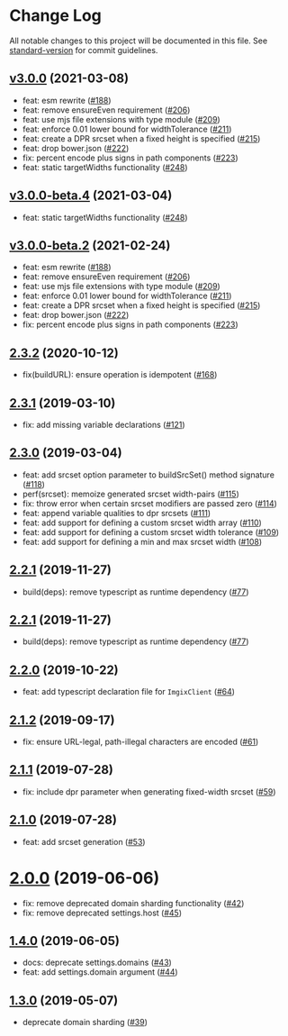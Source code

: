 # Change Log

All notable changes to this project will be documented in this file. See [standard-version](https://github.com/conventional-changelog/standard-version) for commit guidelines.

## [v3.0.0](https://github.com/imgix/js-core/compare/v2.3.2...v3.0.0) (2021-03-08)

* feat: esm rewrite ([#188](https://github.com/imgix/js-core/pull/188))
* feat: remove ensureEven requirement ([#206](https://github.com/imgix/js-core/pull/206))
* feat: use mjs file extensions with type module ([#209](https://github.com/imgix/js-core/pull/209))
* feat: enforce 0.01 lower bound for widthTolerance ([#211](https://github.com/imgix/js-core/pull/211))
* feat: create a DPR srcset when a fixed height is specified ([#215](https://github.com/imgix/js-core/pull/215))
* feat: drop bower.json ([#222](https://github.com/imgix/js-core/pull/222))
* fix: percent encode plus signs in path components ([#223](https://github.com/imgix/js-core/pull/223))
* feat: static targetWidths functionality ([#248](https://github.com/imgix/js-core/pull/248))
  
## [v3.0.0-beta.4](https://github.com/imgix/js-core/compare/v3.0.0-beta.2...v3.0.0-beta.4) (2021-03-04)

* feat: static targetWidths functionality ([#248](https://github.com/imgix/js-core/pull/248))

## [v3.0.0-beta.2](https://github.com/imgix/js-core/compare/2.3.2...v3.0.0-beta.2) (2021-02-24)

* feat: esm rewrite ([#188](https://github.com/imgix/js-core/pull/188))
* feat: remove ensureEven requirement ([#206](https://github.com/imgix/js-core/pull/206))
* feat: use mjs file extensions with type module ([#209](https://github.com/imgix/js-core/pull/209))
* feat: enforce 0.01 lower bound for widthTolerance ([#211](https://github.com/imgix/js-core/pull/211))
* feat: create a DPR srcset when a fixed height is specified ([#215](https://github.com/imgix/js-core/pull/215))
* feat: drop bower.json ([#222](https://github.com/imgix/js-core/pull/222))
* fix: percent encode plus signs in path components ([#223](https://github.com/imgix/js-core/pull/223))

## [2.3.2](https://github.com/imgix/js-core/compare/2.3.1...2.3.2) (2020-10-12)

* fix(buildURL): ensure operation is idempotent ([#168](https://github.com/imgix/js-core/pull/168))

## [2.3.1](https://github.com/imgix/js-core/compare/2.3.0...2.3.1) (2019-03-10)

* fix: add missing variable declarations ([#121](https://github.com/imgix/js-core/pull/121))

## [2.3.0](https://github.com/imgix/js-core/compare/2.2.1...2.3.0) (2019-03-04)

* feat: add srcset option parameter to buildSrcSet() method signature ([#118](https://github.com/imgix/js-core/pull/118))
* perf(srcset): memoize generated srcset width-pairs ([#115](https://github.com/imgix/js-core/pull/115))
* fix: throw error when certain srcset modifiers are passed zero ([#114](https://github.com/imgix/js-core/pull/114))
* feat: append variable qualities to dpr srcsets ([#111](https://github.com/imgix/js-core/pull/111))
* feat: add support for defining a custom srcset width array ([#110](https://github.com/imgix/js-core/pull/110))
* feat: add support for defining a custom srcset width tolerance ([#109](https://github.com/imgix/js-core/pull/109))
* feat: add support for defining a min and max srcset width ([#108](https://github.com/imgix/js-core/pull/108))

## [2.2.1](https://github.com/imgix/js-core/compare/2.2.0...2.2.1) (2019-11-27)

* build(deps): remove typescript as runtime dependency ([#77](https://github.com/imgix/js-core/pull/77))

## [2.2.1](https://github.com/imgix/js-core/compare/2.2.0...2.2.1) (2019-11-27)

* build(deps): remove typescript as runtime dependency ([#77](https://github.com/imgix/js-core/pull/77))

## [2.2.0](https://github.com/imgix/js-core/compare/2.1.2...2.2.0) (2019-10-22)

* feat: add typescript declaration file for `ImgixClient` ([#64](https://github.com/imgix/js-core/pull/64))

## [2.1.2](https://github.com/imgix/js-core/compare/2.1.1...2.1.2) (2019-09-17)

* fix: ensure URL-legal, path-illegal characters are encoded ([#61](https://github.com/imgix/js-core/pull/61))

## [2.1.1](https://github.com/imgix/js-core/compare/2.1.0...2.1.1) (2019-07-28)

* fix: include dpr parameter when generating fixed-width srcset ([#59](https://github.com/imgix/js-core/pull/59))

## [2.1.0](https://github.com/imgix/js-core/compare/1.2.1...2.1.0) (2019-07-28)

* feat: add srcset generation ([#53](https://github.com/imgix/js-core/pull/53))

# [2.0.0](https://github.com/imgix/js-core/compare/1.4.0...2.0.0) (2019-06-06)

* fix: remove deprecated domain sharding functionality ([#42](https://github.com/imgix/js-core/pull/42))
* fix: remove deprecated settings.host ([#45](https://github.com/imgix/js-core/pull/45))

## [1.4.0](https://github.com/imgix/js-core/compare/1.3.0...1.4.0) (2019-06-05)

* docs: deprecate settings.domains ([#43](https://github.com/imgix/js-core/pull/43))
* feat: add settings.domain argument ([#44](https://github.com/imgix/js-core/pull/44))

## [1.3.0](https://github.com/imgix/js-core/compare/1.2.1...1.3.0) (2019-05-07)

*   deprecate domain sharding ([#39](https://github.com/imgix/js-core/pull/39))
